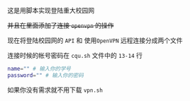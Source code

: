 这是用脚本实现登陆重大校园网

~~并且在里面添加了连接 `openvpn` 的操作~~

现在将登陆校园网的 `API` 和 使用`OpenVPN` 远程连接分成两个文件

连接时候的帐号密码在 `cqu.sh` 文件中的 `13-14` 行
```BASH
name="" # 输入你的学号
password="" # 输入你的密码
```
如果你没有需求就不用下载 `vpn.sh`